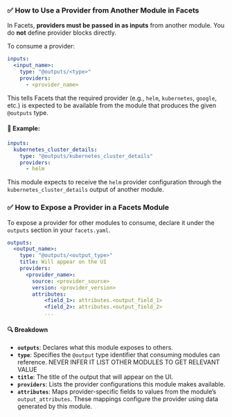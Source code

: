 ### ✅ How to Use a Provider from Another Module in Facets

In Facets, **providers must be passed in as inputs** from another module. You do **not** define provider blocks
directly.

To consume a provider:

```yaml
inputs:
  <input_name>:
    type: "@outputs/<type>"
    providers:
      - <provider_name>
```

This tells Facets that the required provider (e.g., `helm`, `kubernetes`, `google`, etc.) is expected to be available
from the module that produces the given `@outputs` type.

#### 🔁 Example:

```yaml
inputs:
  kubernetes_cluster_details:
    type: "@outputs/kubernetes_cluster_details"
    providers:
      - helm
```

This module expects to receive the `helm` provider configuration through the `kubernetes_cluster_details` output of
another module.

### ✅ How to Expose a Provider in a Facets Module

To expose a provider for other modules to consume, declare it under the `outputs` section in your `facets.yaml`.

```yaml
outputs:
  <output_name>:
    type: "@outputs/<output_type>"
    title: Will appear on the UI
    providers:
      <provider_name>:
        source: <provider_source>
        version: <provider_version>
        attributes:
            <field_1>: attributes.<output_field_1>
            <field_2>: attributes.<output_field_2>
            ...
```

#### 🔍 Breakdown

- **`outputs`**: Declares what this module exposes to others.
- **`type`**: Specifies the `@output` type identifier that consuming modules can reference. NEVER INFER IT LIST OTHER MODULES TO GET RELEVANT VALUE
- **`title`**: The title of the output that will appear on the UI.
- **`providers`**: Lists the provider configurations this module makes available.
- **`attributes`**: Maps provider-specific fields to values from the module’s `output_attributes`. These mappings
  configure the provider using data generated by this module.
